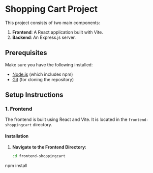 # Shopping Cart Project

This project consists of two main components:

1. **Frontend**: A React application built with Vite.
2. **Backend**: An Express.js server.

## Prerequisites

Make sure you have the following installed:

- [Node.js](https://nodejs.org/) (which includes npm)
- [Git](https://git-scm.com/) (for cloning the repository)

## Setup Instructions

### 1. Frontend

The frontend is built using React and Vite. It is located in the `frontend-shoppingcart` directory.

#### Installation

1. **Navigate to the Frontend Directory:**

   ```bash
   cd frontend-shoppingcart

npm install


